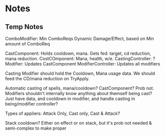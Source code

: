 # Notes

## Temp Notes

ComboModifier:
    Min ComboReqs
    Dynamic Damage/Effect, based on Min amount of ComboReq

CastComponent: Holds cooldown, mana. Gets fed: target, cd reduction, mana reduction.
CostCOmponent: Mana, health, w/e.
CastingController: ?
Modifier: Updates CastComponent
ModifierController: Updates all modifiers

Casting
Modifier should hold the Cooldown, Mana usage data.
We should feed the CD/mana reduction on TryApply.

Automatic casting of spells, mana/cooldown?
CastComponent? Prob not. Modifiers shouldn't internally know anything about themself being cast?
Just have data, and cooldown in modifier, and handle casting in being/modifier controller?

Types of appliers:
Attack Only, Cast only, Cast & Attack? 

Stack cooldown? Either on effect or on stack, but it's prob not needed & semi-complex to make proper